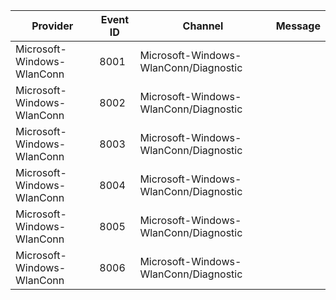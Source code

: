 Provider                    |  Event ID  |  Channel                                |  Message
----------------------------|------------|-----------------------------------------|---------
Microsoft-Windows-WlanConn  |  8001      |  Microsoft-Windows-WlanConn/Diagnostic  |
Microsoft-Windows-WlanConn  |  8002      |  Microsoft-Windows-WlanConn/Diagnostic  |
Microsoft-Windows-WlanConn  |  8003      |  Microsoft-Windows-WlanConn/Diagnostic  |
Microsoft-Windows-WlanConn  |  8004      |  Microsoft-Windows-WlanConn/Diagnostic  |
Microsoft-Windows-WlanConn  |  8005      |  Microsoft-Windows-WlanConn/Diagnostic  |
Microsoft-Windows-WlanConn  |  8006      |  Microsoft-Windows-WlanConn/Diagnostic  |